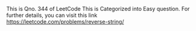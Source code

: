 This is Qno. 344 of LeetCode
This is Categorized into Easy question.
For further details, you can visit this link https://leetcode.com/problems/reverse-string/